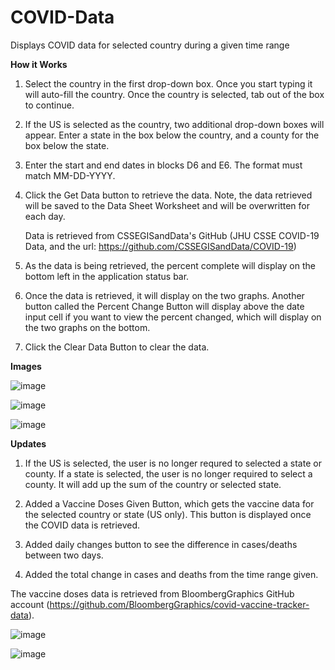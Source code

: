 # COVID-Data
Displays COVID data for selected country during a given time range


**How it Works**
1. Select the country in the first drop-down box. Once you start typing it will auto-fill the country. Once the country is selected, tab out of the box to continue.
2. If the US is selected as the country, two additional drop-down boxes will appear. Enter a state in the box below the country, and a county for the box below the state. 
3. Enter the start and end dates in blocks D6 and E6. The format must match MM-DD-YYYY.
4. Click the Get Data button to retrieve the data. Note, the data retrieved will be saved to the Data Sheet Worksheet and will be overwritten for each day. 
      
      Data is retrieved from CSSEGISandData's GitHub (JHU CSSE COVID-19 Data, and the url: https://github.com/CSSEGISandData/COVID-19)
      
5. As the data is being retrieved, the percent complete will display on the bottom left in the application status bar.
6. Once the data is retrieved, it will display on the two graphs. Another button called the Percent Change Button will display above the date input cell if you want to view the percent changed, which will display on the two graphs on the bottom. 
7. Click the Clear Data Button to clear the data. 


**Images**

![image](https://user-images.githubusercontent.com/96243400/146383773-3e177dca-641d-4299-9d7e-3077ccd640f7.png)


![image](https://user-images.githubusercontent.com/96243400/146385874-777c7b58-97cf-4116-bc37-87a8e36b73af.png)


![image](https://user-images.githubusercontent.com/96243400/146386665-8ea5ad51-2420-4303-a900-b30556711fb5.png)



**Updates**
1. If the US is selected, the user is no longer requred to selected a state or county. If a state is selected, the user is no longer required to select a county. It will add up the sum of the country or selected state.
2. Added a Vaccine Doses Given Button, which gets the vaccine data for the selected country or state (US only). This button is displayed once the COVID data is retrieved. 

3. Added daily changes button to see the difference in cases/deaths between two days.
4. Added the total change in cases and deaths from the time range given.

The vaccine doses data is retrieved from BloombergGraphics GitHub account (https://github.com/BloombergGraphics/covid-vaccine-tracker-data). 

![image](https://user-images.githubusercontent.com/96243400/146611190-017d4b6a-e74b-4a73-811c-63d52179e497.png)

![image](https://user-images.githubusercontent.com/96243400/146814573-e43b1e9e-643d-4c45-bdc6-108b081a72b8.png)

